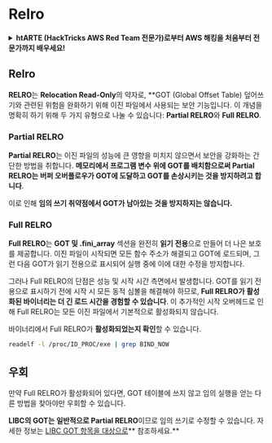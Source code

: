 # Relro

<details>

<summary><strong>htARTE (HackTricks AWS Red Team 전문가)로부터 AWS 해킹을 처음부터 전문가까지 배우세요!</strong></summary>

다른 HackTricks 지원 방법:

- **회사가 HackTricks에 광고되길 원하거나 HackTricks를 PDF로 다운로드하고 싶다면** [**구독 요금제**](https://github.com/sponsors/carlospolop)를 확인하세요!
- [**공식 PEASS & HackTricks 스왜그**](https://peass.creator-spring.com)를 구매하세요
- [**The PEASS Family**](https://opensea.io/collection/the-peass-family)를 발견하세요, 당사의 독점 [**NFTs**](https://opensea.io/collection/the-peass-family) 컬렉션
- 💬 [**Discord 그룹**](https://discord.gg/hRep4RUj7f) 또는 [**텔레그램 그룹**](https://t.me/peass)에 **가입**하거나 **트위터** 🐦 [**@hacktricks\_live**](https://twitter.com/hacktricks\_live)를 **팔로우**하세요.
- **HackTricks** 및 **HackTricks Cloud** github 저장소에 PR을 제출하여 **해킹 트릭을 공유**하세요.

</details>

## Relro

**RELRO**는 **Relocation Read-Only**의 약자로, **GOT (Global Offset Table) 덮어쓰기와 관련된 위험을 완화하기 위해 이진 파일에서 사용되는 보안 기능입니다. 이 개념을 명확히 하기 위해 두 가지 유형으로 나눌 수 있습니다: **Partial RELRO**와 **Full RELRO**.

### **Partial RELRO**

**Partial RELRO**는 이진 파일의 성능에 큰 영향을 미치지 않으면서 보안을 강화하는 간단한 방법을 취합니다. **메모리에서 프로그램 변수 위에 GOT를 배치함으로써 Partial RELRO는 버퍼 오버플로우가 GOT에 도달하고 GOT를 손상시키는 것을 방지하려고 합니다**.

이로 인해 **임의 쓰기 취약점에서 GOT가 남아있는 것을 방지하지는 않습니다.**

### **Full RELRO**

**Full RELRO**는 **GOT 및 .fini\_array** 섹션을 완전히 **읽기 전용**으로 만들어 더 나은 보호를 제공합니다. 이진 파일이 시작되면 모든 함수 주소가 해결되고 GOT에 로드되며, 그런 다음 GOT가 읽기 전용으로 표시되어 실행 중에 이에 대한 수정을 방지합니다.

그러나 Full RELRO의 단점은 성능 및 시작 시간 측면에서 발생합니다. GOT를 읽기 전용으로 표시하기 전에 시작 시 모든 동적 심볼을 해결해야 하므로, **Full RELRO가 활성화된 바이너리는 더 긴 로드 시간을 경험할 수 있습니다**. 이 추가적인 시작 오버헤드로 인해 Full RELRO는 모든 이진 파일에서 기본적으로 활성화되지 않습니다.

바이너리에서 Full RELRO가 **활성화되었는지 확인**할 수 있습니다.
```bash
readelf -l /proc/ID_PROC/exe | grep BIND_NOW
```
## 우회

만약 Full RELRO가 활성화되어 있다면, GOT 테이블에 쓰지 않고 임의 실행을 얻는 다른 방법을 찾아야만 우회할 수 있습니다.

**LIBC의 GOT는 일반적으로 Partial RELRO**이므로 임의 쓰기로 수정할 수 있습니다. 자세한 정보는 [LIBC GOT 항목을 대상으로](https://github.com/nobodyisnobody/docs/blob/main/code.execution.on.last.libc/README.md#1---targetting-libc-got-entries)** 참조하세요.**
